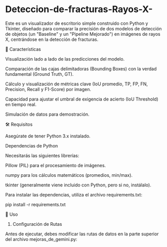 # Deteccion-de-fracturas-Rayos-X-
Este es un visualizador de escritorio simple construido con Python y Tkinter, diseñado para comparar la precisión de dos modelos de detección de objetos (un "Baseline" y un "Pipeline Mejorado") en imágenes de rayos X, centrándose en la detección de fracturas.

🌟 Características

Visualización lado a lado de las predicciones del modelo.

Comparación de las cajas delimitadoras (Bounding Boxes) con la verdad fundamental (Ground Truth, GT).

Cálculo y visualización de métricas clave (IoU promedio, TP, FP, FN, Precision, Recall y F1-Score) por imagen.

Capacidad para ajustar el umbral de exigencia de acierto (IoU Threshold) en tiempo real.

Simulación de datos para demostración.

🛠️ Requisitos

Asegúrate de tener Python 3.x instalado.

Dependencias de Python

Necesitarás las siguientes librerías:

Pillow (PIL) para el procesamiento de imágenes.

numpy para los cálculos matemáticos (promedios, min/max).

tkinter (generalmente viene incluido con Python, pero si no, instálalo).

Para instalar las dependencias, utiliza el archivo requirements.txt:

pip install -r requirements.txt


🚀 Uso

1. Configuración de Rutas

Antes de ejecutar, debes modificar las rutas de datos en la parte superior del archivo mejoras_de_gemini.py:
